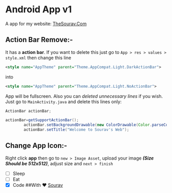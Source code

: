 # Android App v1

A app for my website: [TheSourav.Com](http://thesourav.com)

## Action Bar Remove:-

It has a **action bar**. If you want to delete this just go to ```App > res > values > style.xml``` then change this line
```XML
<style name="AppTheme" parent="Theme.AppCompat.Light.DarkActionBar">
```
into
```XML
<style name="AppTheme" parent="Theme.AppCompat.Light.NoActionBar">
```
App will be fullscreen. Also you can *deleted unnecessary lines* if you wish. Just go to ```MainActivity.java``` and delete this lines only:
```java
ActionBar actionBar;
```
```java
actionBar=getSupportActionBar();
        actionBar.setBackgroundDrawable(new ColorDrawable(Color.parseColor("#0078ff")));
        actionBar.setTitle("Welcome to Sourav's Web");
```

## Change App Icon:-

Right click **app** then go to ```new > Image Asset```, upload your image _**(Size Should be 512x512)**_, adjust size and ```next > finish```
- [ ] Sleep
- [ ] Eat
- [x] Code
##With ❤️ [Sourav](http://thesourav.com)

